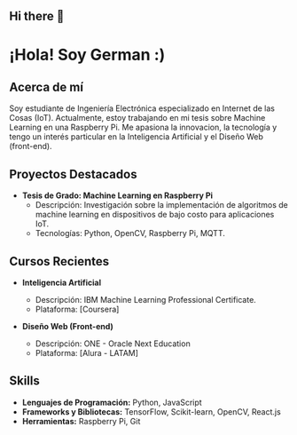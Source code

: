 ## Hi there 👋

# ¡Hola! Soy German :)

## Acerca de mí
Soy estudiante de Ingeniería Electrónica especializado en Internet de las Cosas (IoT). Actualmente, estoy trabajando en mi tesis sobre Machine Learning en una Raspberry Pi. Me apasiona la innovacion, la tecnología y tengo un interés particular en la Inteligencia Artificial y el Diseño Web (front-end).

## Proyectos Destacados
- **Tesis de Grado: Machine Learning en Raspberry Pi**
  - Descripción: Investigación sobre la implementación de algoritmos de machine learning en dispositivos de bajo costo para aplicaciones IoT.
  - Tecnologías: Python, OpenCV, Raspberry Pi, MQTT.

## Cursos Recientes
- **Inteligencia Artificial**
  - Descripción: IBM Machine Learning Professional Certificate.
  - Plataforma: [Coursera]

- **Diseño Web (Front-end)**
  - Descripción: ONE - Oracle Next Education
  - Plataforma: [Alura - LATAM]

## Skills
- **Lenguajes de Programación:** Python, JavaScript
- **Frameworks y Bibliotecas:** TensorFlow, Scikit-learn,  OpenCV, React.js
- **Herramientas:** Raspberry Pi, Git


  

